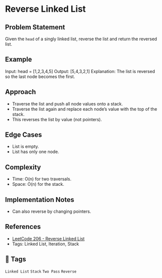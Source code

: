 # Reverse Linked List

## Problem Statement

Given the `head` of a singly linked list, reverse the list and return the reversed list.

## Example

Input: head = [1,2,3,4,5]
Output: [5,4,3,2,1]
Explanation: The list is reversed so the last node becomes the first.

## Approach

- Traverse the list and push all node values onto a stack.
- Traverse the list again and replace each node’s value with the top of the stack.
- This reverses the list by value (not pointers).

## Edge Cases

- List is empty.
- List has only one node.

## Complexity

- Time: O(n) for two traversals.
- Space: O(n) for the stack.

## Implementation Notes

- Can also reverse by changing pointers.

## References

- [LeetCode 206 - Reverse Linked List](https://leetcode.com/problems/reverse-linked-list/)
- Tags: Linked List, Iteration, Stack

## 🔁 Tags

`Linked List` `Stack` `Two Pass` `Reverse`
